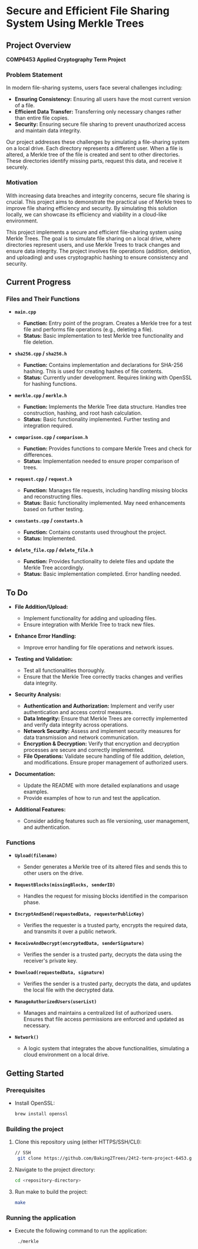 # Secure and Efficient File Sharing System Using Merkle Trees

## Project Overview

**COMP6453 Applied Cryptography Term Project**

### Problem Statement

In modern file-sharing systems, users face several challenges including:

- **Ensuring Consistency:** Ensuring all users have the most current version of a file.
- **Efficient Data Transfer:** Transferring only necessary changes rather than entire file copies.
- **Security:** Ensuring secure file sharing to prevent unauthorized access and maintain data integrity.

Our project addresses these challenges by simulating a file-sharing system on a local drive. Each directory represents a different user. When a file is altered, a Merkle tree of the file is created and sent to other directories. These directories identify missing parts, request this data, and receive it securely.

### Motivation

With increasing data breaches and integrity concerns, secure file sharing is crucial. This project aims to demonstrate the practical use of Merkle trees to improve file sharing efficiency and security. By simulating this solution locally, we can showcase its efficiency and viability in a cloud-like environment.

This project implements a secure and efficient file-sharing system using Merkle Trees. The goal is to simulate file sharing on a local drive, where directories represent users, and use Merkle Trees to track changes and ensure data integrity. The project involves file operations (addition, deletion, and uploading) and uses cryptographic hashing to ensure consistency and security.

## Current Progress

### Files and Their Functions

- **`main.cpp`**
  - **Function:** Entry point of the program. Creates a Merkle tree for a test file and performs file operations (e.g., deleting a file).
  - **Status:** Basic implementation to test Merkle tree functionality and file deletion.

- **`sha256.cpp` / `sha256.h`**
  - **Function:** Contains implementation and declarations for SHA-256 hashing. This is used for creating hashes of file contents.
  - **Status:** Currently under development. Requires linking with OpenSSL for hashing functions.

- **`merkle.cpp` / `merkle.h`**
  - **Function:** Implements the Merkle Tree data structure. Handles tree construction, hashing, and root hash calculation.
  - **Status:** Basic functionality implemented. Further testing and integration required.

- **`comparison.cpp` / `comparison.h`**
  - **Function:** Provides functions to compare Merkle Trees and check for differences.
  - **Status:** Implementation needed to ensure proper comparison of trees.

- **`request.cpp` / `request.h`**
  - **Function:** Manages file requests, including handling missing blocks and reconstructing files.
  - **Status:** Basic functionality implemented. May need enhancements based on further testing.

- **`constants.cpp` / `constants.h`**
  - **Function:** Contains constants used throughout the project.
  - **Status:** Implemented.

- **`delete_file.cpp` / `delete_file.h`**
  - **Function:** Provides functionality to delete files and update the Merkle Tree accordingly.
  - **Status:** Basic implementation completed. Error handling needed.

## To Do

- **File Addition/Upload:**
  - Implement functionality for adding and uploading files.
  - Ensure integration with Merkle Tree to track new files.

- **Enhance Error Handling:**
  - Improve error handling for file operations and network issues.

- **Testing and Validation:**
  - Test all functionalities thoroughly.
  - Ensure that the Merkle Tree correctly tracks changes and verifies data integrity.

- **Security Analysis:**
  - **Authentication and Authorization:** Implement and verify user authentication and access control measures.
  - **Data Integrity:** Ensure that Merkle Trees are correctly implemented and verify data integrity across operations.
  - **Network Security:** Assess and implement security measures for data transmission and network communication.
  - **Encryption & Decryption:** Verify that encryption and decryption processes are secure and correctly implemented.
  - **File Operations:** Validate secure handling of file addition, deletion, and modifications. Ensure proper management of authorized users.

- **Documentation:**
  - Update the README with more detailed explanations and usage examples.
  - Provide examples of how to run and test the application.

- **Additional Features:**
  - Consider adding features such as file versioning, user management, and authentication.

### Functions

- **`Upload(filename)`**
  - Sender generates a Merkle tree of its altered files and sends this to other users on the drive.

- **`RequestBlocks(missingBlocks, senderID)`**
  - Handles the request for missing blocks identified in the comparison phase.

- **`EncryptAndSend(requestedData, requesterPublicKey)`**
  - Verifies the requester is a trusted party, encrypts the required data, and transmits it over a public network.

- **`ReceiveAndDecrypt(encryptedData, senderSignature)`**
  - Verifies the sender is a trusted party, decrypts the data using the receiver's private key.

- **`Download(requestedData, signature)`**
  - Verifies the sender is a trusted party, decrypts the data, and updates the local file with the decrypted data.

- **`ManageAuthorizedUsers(userList)`**
  - Manages and maintains a centralized list of authorized users. Ensures that file access permissions are enforced and updated as necessary.

- **`Network()`**
  - A logic system that integrates the above functionalities, simulating a cloud environment on a local drive.

## Getting Started

### Prerequisites

- Install OpenSSL:
  ```bash
  brew install openssl

### Building the project

1. Clone this repository using (either HTTPS/SSH/CLI):
   ```bash
   // SSH
    git clone https://github.com/Baking2Trees/24t2-term-project-6453.git
   
2. Navigate to the project directory:
    ```bash
    cd <repository-directory>

3. Run make to build the project:
    ```bash
    make

### Running the application

- Execute the following command to run the application:
   ```bash
    ./merkle
